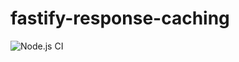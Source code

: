 # fastify-response-caching

![Node.js CI](https://github.com/codeaholicguy/fastify-response-caching/workflows/Node.js%20CI/badge.svg)
